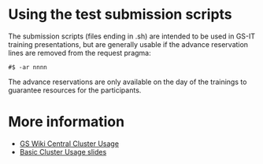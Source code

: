 # Using the test submission scripts

The submission scripts (files ending in .sh) are intended to be used in GS-IT training presentations, but
are generally usable if the advance reservation lines are removed from the request pragma:

```
#$ -ar nnnn
```

The advance reservations are only available on the day of the trainings to guarantee resources for the
participants.

# More information

* [GS Wiki Central Cluster Usage](https://wikisrv.gs.washington.edu/twiki/bin/view/Main/CentralClusterUsage)
* [Basic Cluster Usage slides](https://docs.google.com/presentation/d/1U5BRNYMXWL6n8uwmRKfgavlv4e33ak402RERxJgPQ0g/edit?usp=sharing)
